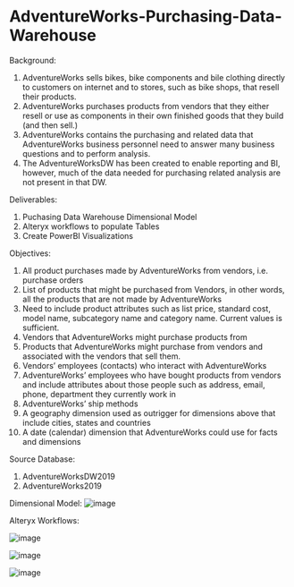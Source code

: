 # AdventureWorks-Purchasing-Data-Warehouse

Background:
1. AdventureWorks sells bikes, bike components and bile clothing directly to customers on internet and to stores, such as bike shops, that resell their products. 
2. AdventureWorks purchases products from vendors that they either resell or use as components in their own finished goods that they build (and then sell.) 
3. AdventureWorks contains the purchasing and related data that AdventureWorks business personnel need to answer many business questions and to perform analysis. 
4. The AdventureWorksDW has been created to enable reporting and BI, however, much of the data needed for purchasing related analysis are not present in that DW.

Deliverables:
1. Puchasing Data Warehouse Dimensional Model
2. Alteryx workflows to populate Tables
3. Create PowerBI Visualizations

Objectives:
1. All product purchases made by AdventureWorks from vendors, i.e. purchase orders 
2. List of products that might be purchased from Vendors, in other words, all the products that are not made by AdventureWorks
3. Need to include product attributes such as list price, standard cost, model name, subcategory name and category name. Current values is sufficient.
4. Vendors that AdventureWorks might purchase products from
5. Products that AdventureWorks might purchase from vendors and associated with the vendors that sell them.
6. Vendors’ employees (contacts) who interact with AdventureWorks 
7. AdventureWorks’ employees who have bought products from vendors and include attributes about those people such as address, email, phone, department they currently work in
8. AdventureWorks’ ship methods
9. A geography dimension used as outrigger for dimensions above that include cities, states and countries
10. A date (calendar) dimension that AdventureWorks could use for facts and dimensions 

Source Database: 
1. AdventureWorksDW2019
2. AdventureWorks2019

Dimensional Model: 
![image](https://user-images.githubusercontent.com/78456439/138182229-13f06e9a-9960-43cd-8b7b-5121935cafa4.png)

Alteryx Workflows:

![image](https://user-images.githubusercontent.com/78456439/138182535-048922ca-3909-41c5-a4ec-7f94a61c5945.png)

![image](https://user-images.githubusercontent.com/78456439/138182662-1cec34cf-1bdb-4a29-ab61-8859d53dde8b.png)

![image](https://user-images.githubusercontent.com/78456439/138182735-7104356e-7cd9-412c-bf86-157e5f744f4e.png)
